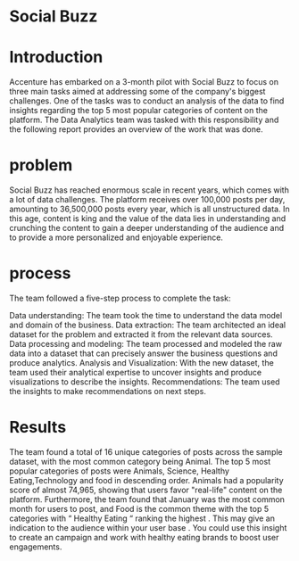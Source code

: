 # Social Buzz 
# Introduction
 Accenture has embarked on a 3-month pilot with Social Buzz to focus on three main tasks aimed at addressing some of the company's biggest challenges. One of the tasks was to conduct an analysis of the data to find insights regarding the top 5 most popular categories of content on the platform. The Data Analytics team was tasked with this responsibility and the following report provides an overview of the work that was done.
 # problem 
 Social Buzz has reached enormous scale in recent years, which comes with a lot of data challenges. The platform receives over 100,000 posts per day, amounting to 36,500,000 posts every year, which is all unstructured data. In this age, content is king and the value of the data lies in understanding and crunching the content to gain a deeper understanding of the audience and to provide a more personalized and enjoyable experience.
 # process
  The team followed a five-step process to complete the task:

Data understanding: The team took the time to understand the data model and domain of the business.
Data extraction: The team architected an ideal dataset for the problem and extracted it from the relevant data sources.
Data processing and modeling: The team processed and modeled the raw data into a dataset that can precisely answer the business questions and produce analytics.
Analysis and Visualization: With the new dataset, the team used their analytical expertise to uncover insights and produce visualizations to describe the insights.
Recommendations: The team used the insights to make recommendations on next steps.
# Results
The team found a total of 16 unique categories of posts across the sample dataset, with the most common category being Animal. The top 5 most popular categories of posts were Animals, Science, Healthy Eating,Technology and food in descending order. Animals had a popularity score of almost 74,965, showing that users favor "real-life" content on the platform. Furthermore, the team found that January was the most common month for users to post, and Food is the common theme with the top 5 categories with “ Healthy Eating “ ranking the highest . This may give an indication to the audience within your user base . You could use this insight to create an campaign and work with healthy eating brands to boost user engagements.  

